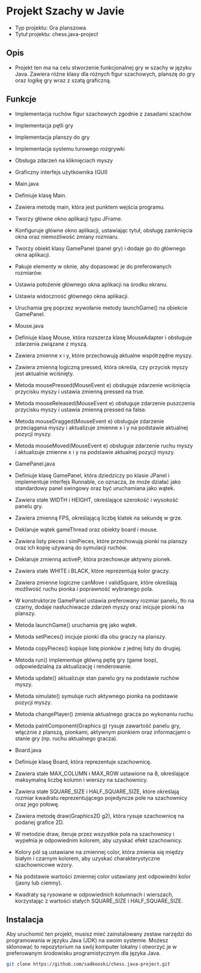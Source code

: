 # Projekt Szachy w Javie

- Typ projektu: Gra planszowa
- Tytuł projektu: chess.java-project

## Opis

- Projekt ten ma na celu stworzenie funkcjonalnej gry w szachy w języku Java. Zawiera różne klasy dla różnych figur szachowych, planszę do gry oraz logikę gry wraz z szatą graficzną.

## Funkcje

- Implementacja ruchów figur szachowych zgodnie z zasadami szachów
- Implementacja pętli gry
- Implementacja planszy do gry
- Implementacja systemu turowego rozgrywki
- Obsługa zdarzeń na kliknięciach myszy
- Graficzny interfejs użytkownika (GUI)

- Main.java
- Definiuje klasę Main.
- Zawiera metodę main, która jest punktem wejścia programu.
- Tworzy główne okno aplikacji typu JFrame.
- Konfiguruje główne okno aplikacji, ustawiając tytuł, obsługę zamknięcia okna oraz niemożliwość zmiany rozmiaru.
- Tworzy obiekt klasy GamePanel (panel gry) i dodaje go do głównego okna aplikacji.
- Pakuje elementy w oknie, aby dopasować je do preferowanych rozmiarów.
- Ustawia położenie głównego okna aplikacji na środku ekranu.
- Ustawia widoczność głównego okna aplikacji.
- Uruchamia grę poprzez wywołanie metody launchGame() na obiekcie GamePanel.

- Mouse.java
- Definiuje klasę Mouse, która rozszerza klasę MouseAdapter i obsługuje zdarzenia związane z myszą.
- Zawiera zmienne x i y, które przechowują aktualne współrzędne myszy.
- Zawiera zmienną logiczną pressed, która określa, czy przycisk myszy jest aktualnie wciśnięty.
- Metoda mousePressed(MouseEvent e) obsługuje zdarzenie wciśnięcia przycisku myszy i ustawia zmienną pressed na true.
- Metoda mouseReleased(MouseEvent e) obsługuje zdarzenie puszczenia przycisku myszy i ustawia zmienną pressed na false.
- Metoda mouseDragged(MouseEvent e) obsługuje zdarzenie przeciągania myszy i aktualizuje zmienne x i y na podstawie aktualnej pozycji myszy.
- Metoda mouseMoved(MouseEvent e) obsługuje zdarzenie ruchu myszy i aktualizuje zmienne x i y na podstawie aktualnej pozycji myszy.

- GamePanel.java
- Definiuje klasę GamePanel, która dziedziczy po klasie JPanel i implementuje interfejs Runnable, co oznacza, że może działać jako standardowy panel swingowy oraz być uruchamiana jako wątek.
- Zawiera stałe WIDTH i HEIGHT, określające szerokość i wysokość panelu gry.
- Zawiera zmienną FPS, określającą liczbę klatek na sekundę w grze.
- Deklaruje wątek gameThread oraz obiekty board i mouse.
- Zawiera listy pieces i simPieces, które przechowują pionki na planszy oraz ich kopię używaną do symulacji ruchów.
- Deklaruje zmienną activeP, która przechowuje aktywny pionek.
- Zawiera stałe WHITE i BLACK, które reprezentują kolor graczy.
- Zawiera zmienne logiczne canMove i validSquare, które określają możliwość ruchu pionka i poprawność wybranego pola.
- W konstruktorze GamePanel ustawia preferowany rozmiar panelu, tło na czarny, dodaje nasłuchiwacze zdarzeń myszy oraz inicjuje pionki na planszy.
- Metoda launchGame() uruchamia grę jako wątek.
- Metoda setPieces() inicjuje pionki dla obu graczy na planszy.
- Metoda copyPieces() kopiuje listę pionków z jednej listy do drugiej.
- Metoda run() implementuje główną pętlę gry (game loop), odpowiedzialną za aktualizację i renderowanie.
- Metoda update() aktualizuje stan panelu gry na podstawie ruchów myszy.
- Metoda simulate() symuluje ruch aktywnego pionka na podstawie pozycji myszy.
- Metoda changePlayer() zmienia aktualnego gracza po wykonaniu ruchu.
- Metoda paintComponent(Graphics g) rysuje zawartość panelu gry, włącznie z planszą, pionkami, aktywnym pionkiem oraz informacjami o stanie gry (np. ruchu aktualnego gracza).

- Board.java
- Definiuje klasę Board, która reprezentuje szachownicę.
- Zawiera stałe MAX_COLUMN i MAX_ROW ustawione na 8, określające maksymalną liczbę kolumn i wierszy na szachownicy.
- Zawiera stałe SQUARE_SIZE i HALF_SQUARE_SIZE, które określają rozmiar kwadratu reprezentującego pojedyncze pole na szachownicy oraz jego połowę.
- Zawiera metodę draw(Graphics2D g2), która rysuje szachownicę na podanej grafice 2D.
- W metodzie draw, iteruje przez wszystkie pola na szachownicy i wypełnia je odpowiednim kolorem, aby uzyskać efekt szachownicy.
- Kolory pól są ustawiane na zmiennej color, która zmienia się między białym i czarnym kolorem, aby uzyskać charakterystyczne szachownicowe wzory.
- Na podstawie wartości zmiennej color ustawiany jest odpowiedni kolor (jasny lub ciemny).
- Kwadraty są rysowane w odpowiednich kolumnach i wierszach, korzystając z wartości stałych SQUARE_SIZE i HALF_SQUARE_SIZE.


## Instalacja

Aby uruchomić ten projekt, musisz mieć zainstalowany zestaw narzędzi do programowania w języku Java (JDK) na swoim systemie. Możesz sklonować to repozytorium na swój komputer lokalny i otworzyć je w preferowanym środowisku programistycznym dla języka Java.

```bash
git clone https://github.com/sadkooski/chess.java-project.git
